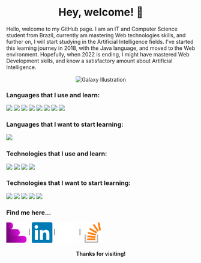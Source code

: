 <h1 align="center">Hey, welcome! 🌌</h1>

Hello, welcome to my GitHub page. I am an IT and Computer Science student from Brazil, currently am mastering Web technologies skills, and further on, I will start studying in the Artificial Intelligence fields. I've started this learning journey in 2018, with the Java language, and moved to the Web environment. Hopefully, when 2022 is ending, I might have mastered Web Development skills, and know a satisfactory amount about Artificial Intelligence.

<p align="center"><img alt="Galaxy Illustration" align="center" src="./galaxy.jpg" width="80%" height="auto"/></p>

### Languages that I use and learn: 
<img src="https://img.shields.io/badge/Javascript-FFDA29?style=for-the-badge&logo=javascript&logoColor=black"> <img src="https://img.shields.io/badge/html-FF7700?style=for-the-badge&logo=html&logoColor=black"> <img src="https://img.shields.io/badge/CSS-ADD8E6?style=for-the-badge&logo=css&logoColor=black"> <img src="https://img.shields.io/badge/Python-FFDA29?style=for-the-badge&logo=python&logoColor=blue"> <img src="https://img.shields.io/badge/Java-DC143C?style=for-the-badge&logo=java&logoColor=gold"> <img src="https://img.shields.io/badge/C-029FFF?style=for-the-badge&logo=c&logoColor=white"> <img src="https://img.shields.io/badge/C++-029FFF?style=for-the-badge&logo=cplusplus&logoColor=white"> <img src="https://img.shields.io/badge/PHP-474A8A?style=for-the-badge&logo=php&logoColor=white">

### Languages that I want to start learning:
<img src="https://img.shields.io/badge/C%23-800080?style=for-the-badge&logo=csharp&logoColor=white">

### Technologies that I use and learn:
<img src="https://img.shields.io/badge/React.JS-61DBFB?style=for-the-badge&logo=react&logoColor=black"> <img src="https://img.shields.io/badge/Node.JS-68A063?style=for-the-badge&logo=node.js&logoColor=white"> <img src="https://img.shields.io/badge/Express.JS-9ACD32?style=for-the-badge&logo=express&logoColor=white"> <img src="https://img.shields.io/badge/MongoDB-32CD32?style=for-the-badge&logo=mongodb&logoColor=white">

### Technologies that I want to start learning:
<img src="https://img.shields.io/badge/MySQL-00AAEE?style=for-the-badge&logo=mysql&logoColor=white"> <img src="https://img.shields.io/badge/Pandas-FFF?style=for-the-badge&logo=pandas&logoColor=red"> <img src="https://img.shields.io/badge/Docker-0DB7ED?style=for-the-badge&logo=docker&logoColor=white"> <img src="https://img.shields.io/badge/Kubernetes-3970E4?style=for-the-badge&logo=kubernetes&logoColor=white"> <img src="https://img.shields.io/badge/TensorFlow-FFA500?style=for-the-badge&logo=tensorflow&logoColor=white">

### Find me here...
[<img alt="Portfolio Icon" align="center" src="./portfolioIcon.png" width="55px" height="55px" title="Portfolio"/>](https://astroxii.github.io) |
[<img alt="LinkedIn Icon" align="center" src="./linkedin.png" width="55px" height="55px" title="LinkedIn"/>](https://www.linkedin.com/in/pedroabinotti) |
[<img alt="GitHub Icon" align="center" src="./github.png" width="55px" height="55px" title="GitHub"/>](https://www.github.com/astroxii) |
[<img alt="Stack Overflow Icon" align="center" src="./stackoverflow.png" width="55px" height="55px" title="Stack Overflow"/>](https://stackoverflow.com/users/16729323/astroxii)
&nbsp;
<h4 align="center">Thanks for visiting!</h4>
